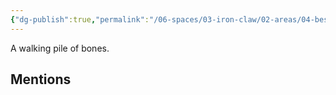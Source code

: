 ```yaml
---
{"dg-publish":true,"permalink":"/06-spaces/03-iron-claw/02-areas/04-bestiary/02-undead/skeleton/","title":"Skeleton"}
---
```



A walking pile of bones.

## Mentions


